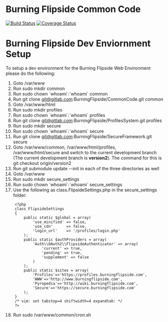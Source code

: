 # Burning Flipside Common Code
[![Build Status](https://travis-ci.org/BurningFlipside/CommonCode.svg?branch=master)](https://travis-ci.org/BurningFlipside/CommonCode)
[![Coverage Status](https://coveralls.io/repos/github/BurningFlipside/CommonCode/badge.svg?branch=master)](https://coveralls.io/github/BurningFlipside/CommonCode?branch=master)

# Burning Flipside Dev Enviornment Setup

To setup a dev environment for the Burning Flipside Web Environment please do the following:

1. Goto /var/www
2. Run sudo mkdir common
3. Run sudo chown \`whoami\`:\`whoami\` common
4. Run git clone git@gitlab.com:BurningFlipside/CommonCode.git common
5. Goto /var/www/html
6. Run sudo mkdir profiles
7. Run sudo chown \`whoami\`:\`whoami\` profiles
8. Run git clone git@gitlab.com:BurningFlipside/ProfilesSystem.git profiles
9. Run sudo mkdir secure
10. Run sudo chown \`whoami\`:\`whoami\` secure
11. Run git clone git@gitlab.com:BurningFlipside/SecureFramework.git secure
12. Goto /var/www/common, /var/www/html/profiles, /var/www/html/secure and switch to the current development branch (The current development branch is **version2**). The command for this is git checkout origin/version2
13. Run git submodule update --init in each of the three directories as well
14. Goto /var/www
15. Run sudo mkdir secure_settings
16. Run sudo chown \`whoami\`:\`whoami\` secure_settings
17. Use the following as class.FlipsideSettings.php in the secure_settings folder:

```
    <?php
    class FlipsideSettings
    {
        public static $global = array(
            'use_minified' => false,
            'use_cdn'      => false,
            'login_url'    => '/profiles/login.php'
        );
        public static $authProviders = array(
            'Auth\\OAuth2\\FlipsideAuthenticator' => array(
                'current' => true,
                'pending' => true,
                'supplement' => false
            )
        );
        public static $sites = array(
            'Profiles'=>'https://profiles.burningflipside.com',
            'WWW'=>'http://www.burningflipside.com',
            'Pyropedia'=>'http://wiki.burningflipside.com',
            'Secure'=>'https://secure.burningflipside.com'
        );
    }
    /* vim: set tabstop=4 shiftwidth=4 expandtab: */
    ?>
```

18. Run sudo /var/www/common/cron.sh
